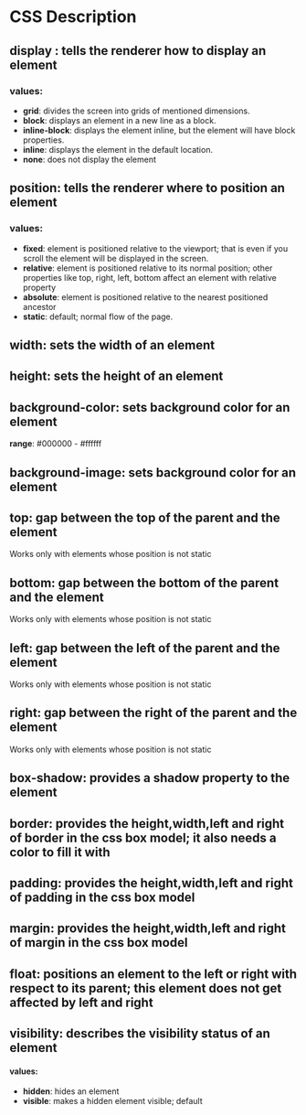 # CSS Description

## display : tells the renderer how to display an element

### values:

- **grid**: divides the screen into grids of mentioned dimensions.
- **block**: displays an element in a new line as a block.
- **inline-block**: displays the element inline, but the element will have block properties.
- **inline**: displays the element in the default location.
- **none**: does not display the element

## position: tells the renderer where to position an element

### values:

- **fixed**: element is positioned relative to the viewport; that is even if you scroll the element will be displayed in the screen.
- **relative**: element is positioned relative to its normal position; other properties like top, right, left, bottom affect an element with relative property
- **absolute**: element is positioned relative to the nearest positioned ancestor
- **static**: default; normal flow of the page.

## width: sets the width of an element

## height: sets the height of an element

## background-color: sets background color for an element

**range**: #000000 - #ffffff

## background-image: sets background color for an element

## top: gap between the top of the parent and the element

Works only with elements whose position is not static

## bottom: gap between the bottom of the parent and the element

Works only with elements whose position is not static

## left: gap between the left of the parent and the element

Works only with elements whose position is not static

## right: gap between the right of the parent and the element

Works only with elements whose position is not static

## box-shadow: provides a shadow property to the element

## border: provides the height,width,left and right of border in the css box model; it also needs a color to fill it with

## padding: provides the height,width,left and right of padding in the css box model

## margin: provides the height,width,left and right of margin in the css box model

## float: positions an element to the left or right with respect to its parent; this element does not get affected by left and right

## visibility: describes the visibility status of an element

#### values:

- **hidden**: hides an element
- **visible**: makes a hidden element visible; default 
